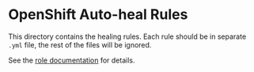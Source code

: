 # OpenShift Auto-heal Rules

This directory contains the healing rules. Each rule should be in separate
`.yml` file, the rest of the files will be ignored.

See the [role documentation](../README.md) for details.

